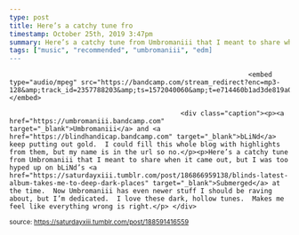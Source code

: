 ```yaml
---
type: post
title: Here’s a catchy tune fro
timestamp: October 25th, 2019 3:47pm
summary: Here’s a catchy tune from Umbromaniii that I meant to share when it came out, but I was too hyped up on bLiNd’s <a href="https://saturdayxiii.tumbl
tags: ["music", "recommended", "umbromaniii", "edm]
---
```


                
                
                
                
                
                
                
                                                                <embed type="audio/mpeg" src="https://bandcamp.com/stream_redirect?enc=mp3-128&amp;track_id=2357788203&amp;ts=1572040060&amp;t=e714460b1ad3de819a0910b81fcc7972b1f61f52"></embed>
                    
                                               <div class="caption"><p><a href="https://umbromaniii.bandcamp.com" target="_blank">Umbromaniii</a> and <a href="https://blindhandicap.bandcamp.com" target="_blank">bLiNd</a> keep putting out gold.  I could fill this whole blog with highlights from them, but my name is in the url so no.</p><p>Here’s a catchy tune from Umbromaniii that I meant to share when it came out, but I was too hyped up on bLiNd’s <a href="https://saturdayxiii.tumblr.com/post/186866959138/blinds-latest-album-takes-me-to-deep-dark-places" target="_blank">Submerged</a> at the time.  Now Umbromaniii has even newer stuff I should be raving about, but I’m dedicated.  I love these dark, hollow tunes.  Makes me feel like everything wrong is right.</p> </div>
                                    
                                
<small>source: https://saturdayxiii.tumblr.com/post/188591416559</small>